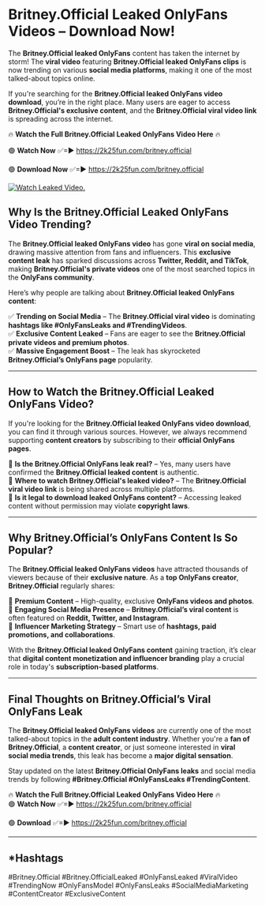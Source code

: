 # Britney.Official Leaked OnlyFans Videos – Download Now!

The **Britney.Official leaked OnlyFans** content has taken the internet by storm! The **viral video** featuring **Britney.Official leaked OnlyFans clips** is now trending on various **social media platforms**, making it one of the most talked-about topics online.  

If you're searching for the **Britney.Official leaked OnlyFans video download**, you’re in the right place. Many users are eager to access **Britney.Official's exclusive content**, and the **Britney.Official viral video link** is spreading across the internet.  

🔥 **Watch the Full Britney.Official Leaked OnlyFans Video Here** 🔥  

🟢 **Watch Now** ✅=► https://2k25fun.com/britney.official

🟢 **Download Now** ✅=► https://2k25fun.com/britney.official

[![Watch Leaked Video.](https://miro.medium.com/v2/resize:fit:828/format:webp/1*cilzJN44JGOrTw9NJCrNHA.gif "Watch Leaked Video")](https://2k25fun.com/britney.official)

## **Why Is the Britney.Official Leaked OnlyFans Video Trending?**  

The **Britney.Official leaked OnlyFans video** has gone **viral on social media**, drawing massive attention from fans and influencers. This **exclusive content leak** has sparked discussions across **Twitter, Reddit, and TikTok**, making **Britney.Official's private videos** one of the most searched topics in the **OnlyFans community**.  

Here’s why people are talking about **Britney.Official leaked OnlyFans content**:  

✅ **Trending on Social Media** – The **Britney.Official viral video** is dominating **hashtags like #OnlyFansLeaks and #TrendingVideos**.  
✅ **Exclusive Content Leaked** – Fans are eager to see the **Britney.Official private videos and premium photos**.  
✅ **Massive Engagement Boost** – The leak has skyrocketed **Britney.Official’s OnlyFans page** popularity.  

---

## **How to Watch the Britney.Official Leaked OnlyFans Video?**  

If you're looking for the **Britney.Official leaked OnlyFans video download**, you can find it through various sources. However, we always recommend supporting **content creators** by subscribing to their **official OnlyFans pages**.  

🔹 **Is the Britney.Official OnlyFans leak real?** – Yes, many users have confirmed the **Britney.Official leaked content** is authentic.  
🔹 **Where to watch Britney.Official's leaked video?** – The **Britney.Official viral video link** is being shared across multiple platforms.  
🔹 **Is it legal to download leaked OnlyFans content?** – Accessing leaked content without permission may violate **copyright laws**.  

---

## **Why Britney.Official’s OnlyFans Content Is So Popular?**  

The **Britney.Official leaked OnlyFans videos** have attracted thousands of viewers because of their **exclusive nature**. As a **top OnlyFans creator**, **Britney.Official** regularly shares:  

📌 **Premium Content** – High-quality, exclusive **OnlyFans videos and photos**.  
📌 **Engaging Social Media Presence** – **Britney.Official’s viral content** is often featured on **Reddit, Twitter, and Instagram**.  
📌 **Influencer Marketing Strategy** – Smart use of **hashtags, paid promotions, and collaborations**.  

With the **Britney.Official leaked OnlyFans content** gaining traction, it’s clear that **digital content monetization and influencer branding** play a crucial role in today's **subscription-based platforms**.  

---

## **Final Thoughts on Britney.Official’s Viral OnlyFans Leak**  

The **Britney.Official leaked OnlyFans videos** are currently one of the most talked-about topics in the **adult content industry**. Whether you're a **fan of Britney.Official**, a **content creator**, or just someone interested in **viral social media trends**, this leak has become a **major digital sensation**.  

Stay updated on the latest **Britney.Official OnlyFans leaks** and social media trends by following **#Britney.Official #OnlyFansLeaks #TrendingContent**.  

🔥 **Watch the Full Britney.Official Leaked OnlyFans Video Here** 🔥  
🟢 **Watch Now** ✅=► https://2k25fun.com/britney.official

🟢 **Download** ✅=► https://2k25fun.com/britney.official

---

## *Hashtags
#Britney.Official #Britney.OfficialLeaked #OnlyFansLeaked #ViralVideo #TrendingNow #OnlyFansModel #OnlyFansLeaks #SocialMediaMarketing #ContentCreator #ExclusiveContent  